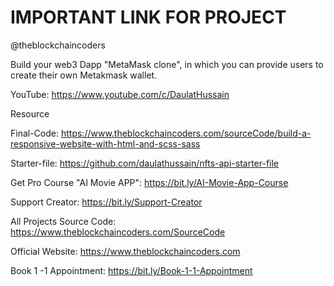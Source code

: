 # IMPORTANT LINK FOR PROJECT

@theblockchaincoders

Build your web3 Dapp "MetaMask clone", in which you can provide users to create their own Metakmask wallet.

YouTube: https://www.youtube.com/c/DaulatHussain

Resource

Final-Code: https://www.theblockchaincoders.com/sourceCode/build-a-responsive-website-with-html-and-scss-sass

Starter-file: https://github.com/daulathussain/nfts-api-starter-file

Get Pro Course "AI Movie APP": https://bit.ly/AI-Movie-App-Course

Support Creator: https://bit.ly/Support-Creator

All Projects Source Code: https://www.theblockchaincoders.com/SourceCode

Official Website: https://www.theblockchaincoders.com

Book 1 -1 Appointment: https://bit.ly/Book-1-1-Appointment
